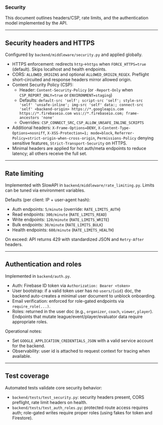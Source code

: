 ### Security

This document outlines headers/CSP, rate limits, and the authentication model implemented by the API.

---

## Security headers and HTTPS
Configured by `backend/middleware/security.py` and applied globally.

- HTTPS enforcement: redirects `http`→`https` when `FORCE_HTTPS=true` (default). Skips localhost and health endpoints.
- CORS: `ALLOWED_ORIGINS` and optional `ALLOWED_ORIGIN_REGEX`. Preflight short-circuited and response headers mirror allowed origin.
- Content Security Policy (CSP):
  - Header: `Content-Security-Policy` (or `-Report-Only` when `CSP_REPORT_ONLY=true` or `ENVIRONMENT=staging`)
  - Defaults: `default-src 'self'; script-src 'self'; style-src 'self' 'unsafe-inline'; img-src 'self' data:; connect-src 'self' <backend-origin> https://*.googleapis.com https://*.firebaseio.com wss://*.firebaseio.com; frame-ancestors 'none'`
  - Overrides: `CSP_CONNECT_SRC`, `CSP_ALLOW_UNSAFE_INLINE_SCRIPTS`
- Additional headers: `X-Frame-Options=DENY`, `X-Content-Type-Options=nosniff`, `X-XSS-Protection=1; mode=block`, `Referrer-Policy=strict-origin-when-cross-origin`, `Permissions-Policy` denying sensitive features, `Strict-Transport-Security` on HTTPS.
- Minimal headers are applied for hot auth/meta endpoints to reduce latency; all others receive the full set.

---

## Rate limiting
Implemented with SlowAPI in `backend/middleware/rate_limiting.py`. Limits can be tuned via environment variables.

Defaults (per client: IP + user-agent hash):
- Auth endpoints: `5/minute` (override: `RATE_LIMITS_AUTH`)
- Read endpoints: `300/minute` (`RATE_LIMITS_READ`)
- Write endpoints: `120/minute` (`RATE_LIMITS_WRITE`)
- Bulk endpoints: `30/minute` (`RATE_LIMITS_BULK`)
- Health endpoints: `600/minute` (`RATE_LIMITS_HEALTH`)

On exceed: API returns 429 with standardized JSON and `Retry-After` headers.

---

## Authentication and roles
Implemented in `backend/auth.py`.

- Auth: Firebase ID token via `Authorization: Bearer <token>`
- User bootstrap: if a valid token user has no `users/{uid}` doc, the backend auto-creates a minimal user document to unblock onboarding.
- Email verification: enforced for role-gated endpoints via `require_role(...)`.
- Roles: returned in the user doc (e.g., `organizer`, `coach`, `viewer`, `player`). Endpoints that mutate league/event/player/evaluator data require appropriate roles.

Operational notes:
- Set `GOOGLE_APPLICATION_CREDENTIALS_JSON` with a valid service account for the backend.
- Observability: user id is attached to request context for tracing when available.

---

## Test coverage

Automated tests validate core security behavior:
- `backend/tests/test_security.py`: security headers present, CORS preflight, rate limit headers on health.
- `backend/tests/test_auth_roles.py`: protected route access requires auth; role-gated writes require proper roles (using fakes for token and Firestore).


